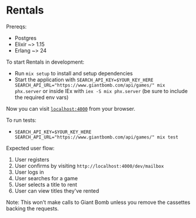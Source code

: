 # Rentals

Prereqs:

* Postgres
* Elixir ~> 1.15
* Erlang ~> 24

To start Rentals in development:

* Run `mix setup` to install and setup dependencies
* Start the application with `SEARCH_API_KEY=$YOUR_KEY_HERE SEARCH_API_URL="https://www.giantbomb.com/api/games/" mix phx.server` or inside IEx with `iex -S mix phx.server` (be sure to include the required env vars)

Now you can visit [`localhost:4000`](http://localhost:4000) from your browser.

To run tests:

* `SEARCH_API_KEY=$YOUR_KEY_HERE SEARCH_API_URL="https://www.giantbomb.com/api/games/" mix test`

Expected user flow:

1. User registers
2. User confirms by visiting `http://localhost:4000/dev/mailbox`
3. User logs in
4. User searches for a game
5. User selects a title to rent
6. User can view titles they've rented

Note: This won't make calls to Giant Bomb unless you remove the cassettes backing the requests.
